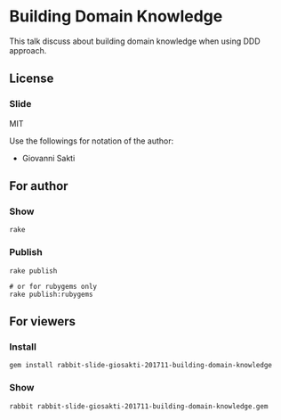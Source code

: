 # Building Domain Knowledge
This talk discuss about building domain knowledge when using DDD approach.

## License

### Slide

MIT

Use the followings for notation of the author:

  * Giovanni Sakti

## For author

### Show

    rake

### Publish

    rake publish

    # or for rubygems only
    rake publish:rubygems

## For viewers

### Install

    gem install rabbit-slide-giosakti-201711-building-domain-knowledge

### Show

    rabbit rabbit-slide-giosakti-201711-building-domain-knowledge.gem
